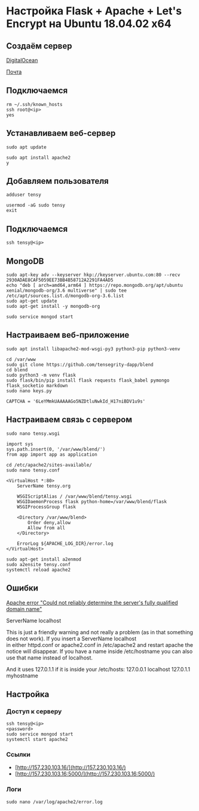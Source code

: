 # Настройка Flask + Apache + Let's Encrypt на Ubuntu 18.04.02 x64
## Создаём сервер
[DigitalOcean](https://cloud.digitalocean.com/)

[Почта](https://mail.yandex.ru/)


## Подключаемся
```
rm ~/.ssh/known_hosts
ssh root@<ip>
yes
```


## Устанавливаем веб-сервер
```
sudo apt update

sudo apt install apache2
y
```


## Добавляем пользователя
```
adduser tensy

usermod -aG sudo tensy
exit
```


## Подключаемся
```
ssh tensy@<ip>
```


## MongoDB
```
sudo apt-key adv --keyserver hkp://keyserver.ubuntu.com:80 --recv 2930ADAE8CAF5059EE73BB4B58712A2291FA4AD5
echo "deb [ arch=amd64,arm64 ] https://repo.mongodb.org/apt/ubuntu xenial/mongodb-org/3.6 multiverse" | sudo tee /etc/apt/sources.list.d/mongodb-org-3.6.list
sudo apt-get update
sudo apt-get install -y mongodb-org

sudo service mongod start
```


## Настраиваем веб-приложение
```
sudo apt install libapache2-mod-wsgi-py3 python3-pip python3-venv

cd /var/www
sudo git clone https://github.com/tensegrity-dapp/blend 
cd blend
sudo python3 -m venv flask
sudo flask/bin/pip install flask requests flask_babel pymongo flask_socketio markdown 
sudo nano keys.py
```

```
CAPTCHA = '6LeYMmkUAAAAAGo5NZDtluNwkId_H17niBDV1u9s'
```


## Настраиваем связь с сервером
```
sudo nano tensy.wsgi
```

```
import sys
sys.path.insert(0, '/var/www/blend/')
from app import app as application
```

```
cd /etc/apache2/sites-available/
sudo nano tensy.conf
```

```
<VirtualHost *:80>
    ServerName tensy.org

    WSGIScriptAlias / /var/www/blend/tensy.wsgi
    WSGIDaemonProcess flask python-home=/var/www/blend/flask
    WSGIProcessGroup flask

    <Directory /var/www/blend>
        Order deny,allow
        Allow from all
    </Directory>

    ErrorLog ${APACHE_LOG_DIR}/error.log
</VirtualHost>
```

```
sudo apt-get install a2enmod
sudo a2ensite tensy.conf
systemctl reload apache2
```


## Ошибки
[Apache error "Could not reliably determine the server's fully qualified domain name"](https://askubuntu.com/questions/256013/apache-error-could-not-reliably-determine-the-servers-fully-qualified-domain-n)

ServerName localhost   

This is just a friendly warning and not really a problem (as in that something does not work).
If you insert a
ServerName localhost   
in either httpd.conf or apache2.conf in /etc/apache2 and restart apache the notice will disappear.
If you have a name inside /etc/hostname you can also use that name instead of localhost.

And it uses 127.0.1.1 if it is inside your /etc/hosts:
127.0.0.1 localhost
127.0.1.1 myhostname


## Настройка
### Доступ к серверу
```
ssh tensy@<ip>
<password>
sudo service mongod start
systemctl start apache2
```

### Ссылки
* [http://157.230.103.16/](http://157.230.103.16/)
* [http://157.230.103.16:5000/](http://157.230.103.16:5000/)

### Логи
```
sudo nano /var/log/apache2/error.log
```